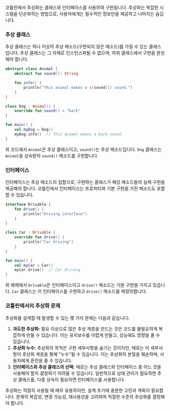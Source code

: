 코틀린에서 추상화는 클래스와 인터페이스를 사용하여 구현됩니다. 추상화는 복잡한 시스템을 단순화하는 방법으로, 사용자에게는 필수적인 정보만을 제공하고 나머지는 숨깁니다. 

### 추상 클래스
추상 클래스는 하나 이상의 추상 메소드(구현되지 않은 메소드)를 가질 수 있는 클래스입니다. 추상 클래스는 그 자체로 인스턴스화될 수 없으며, 하위 클래스에서 구현을 완성해야 합니다.

```kotlin
abstract class Animal {
    abstract fun sound(): String

    fun info() {
        println("This animal makes a ${sound()} sound.")
    }
}

class Dog : Animal() {
    override fun sound() = "bark"
}

fun main() {
    val myDog = Dog()
    myDog.info()  // This animal makes a bark sound.
}
```

위 코드에서 `Animal`은 추상 클래스이고, `sound()`는 추상 메소드입니다. `Dog` 클래스는 `Animal`을 상속받아 `sound()` 메소드를 구현합니다.

### 인터페이스
인터페이스는 추상 메소드의 집합으로, 구현하는 클래스가 해당 메소드들의 실제 구현을 제공해야 합니다. 코틀린에서 인터페이스는 프로퍼티와 기본 구현을 가진 메소드도 포함할 수 있습니다.

```kotlin
interface Drivable {
    fun drive() {
        println("Driving interface")
    }
}

class Car : Drivable {
    override fun drive() {
        println("Car driving")
    }
}

fun main() {
    val myCar = Car()
    myCar.drive()  // Car driving
}
```

위 예제에서 `Drivable`은 인터페이스이고 `drive()` 메소드는 기본 구현을 가지고 있습니다. `Car` 클래스는 이 인터페이스를 구현하고 `drive()` 메소드를 재정의합니다.

### 코틀린에서의 추상화 문제
추상화를 설계할 때 발생할 수 있는 몇 가지 문제는 다음과 같습니다:

1. **과도한 추상화:** 필요 이상으로 많은 추상 계층을 만드는 것은 코드를 불필요하게 복잡하게 만들 수 있습니다. 이는 유지보수를 어렵게 만들고, 성능에도 영향을 줄 수 있습니다.
2. **추상화 누수:** 추상화의 목적은 구현 세부사항을 숨기는 것이지만, 때로는 이 세부사항이 추상화 계층을 통해 "누수"될 수 있습니다. 이는 추상화의 본질을 훼손하며, 사용자에게 혼란을 줄 수 있습니다.
3. **인터페이스와 추상 클래스의 선택:** 때로는 추상 클래스와 인터페이스 중 어느 것을 사용해야 할지 결정하기 어려울 수 있습니다. 일반적으로 상태 관리가 필요하면 추상 클래스를, 다중 상속이 필요하면 인터페이스를 사용합니다.

추상화는 적절히 사용될 때 매우 유용하지만, 설계 초기에 충분한 고민과 계획이 필요합니다. 문제의 복잡성, 변경 가능성, 재사용성을 고려하여 적절한 수준의 추상화를 결정해야 합니다.